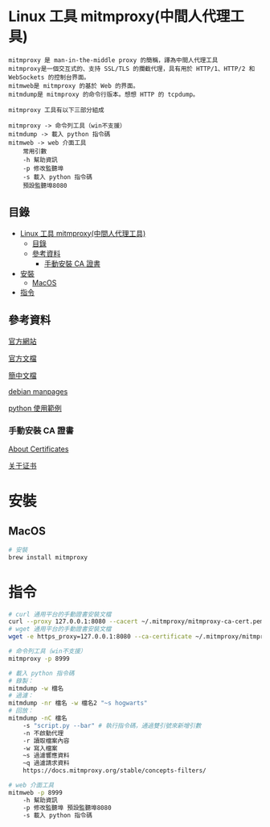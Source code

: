 # Linux 工具 mitmproxy(中間人代理工具)

```
mitmproxy 是 man-in-the-middle proxy 的簡稱，譯為中間人代理工具
mitmproxy是一個交互式的、支持 SSL/TLS 的攔截代理，具有用於 HTTP/1、HTTP/2 和 WebSockets 的控制台界面。
mitmweb是 mitmproxy 的基於 Web 的界面。
mitmdump是 mitmproxy 的命令行版本。想想 HTTP 的 tcpdump。

mitmproxy 工具有以下三部分組成

mitmproxy -> 命令列工具（win不支援）
mitmdump -> 載入 python 指令碼
mitmweb -> web 介面工具
	常用引數
	-h 幫助資訊
	-p 修改監聽埠
	-s 載入 python 指令碼
	預設監聽埠8080
```

## 目錄

- [Linux 工具 mitmproxy(中間人代理工具)](#linux-工具-mitmproxy中間人代理工具)
	- [目錄](#目錄)
	- [參考資料](#參考資料)
		- [手動安裝 CA 證書](#手動安裝-ca-證書)
- [安裝](#安裝)
	- [MacOS](#macos)
- [指令](#指令)

## 參考資料

[官方網站](https://mitmproxy.org/)

[官方文檔](https://docs.mitmproxy.org/stable/)

[簡中文檔](https://ptorch.com/docs/10/mitmproxy_introduction)

[debian manpages](https://manpages.debian.org/jessie/mitmproxy/mitmproxy.1)

[python 使用範例](https://docs.mitmproxy.org/stable/addons-examples/)

### 手動安裝 CA 證書

[About Certificates](https://docs.mitmproxy.org/stable/concepts-certificates/)

[关于证书](https://ptorch.com/docs/10/mitmproxy-concepts-certificates)

# 安裝

## MacOS

```bash
# 安裝
brew install mitmproxy
```

# 指令

```bash
# curl 通用平台的手動證書安裝文檔
curl --proxy 127.0.0.1:8080 --cacert ~/.mitmproxy/mitmproxy-ca-cert.pem https://example.com/
# wget 通用平台的手動證書安裝文檔
wget -e https_proxy=127.0.0.1:8080 --ca-certificate ~/.mitmproxy/mitmproxy-ca-cert.pem https://example.com/

# 命令列工具（win不支援）
mitmproxy -p 8999

# 載入 python 指令碼
# 錄製：
mitmdump -w 檔名
# 過濾：
mitmdump -nr 檔名 -w 檔名2 "~s hogwarts"
# 回放：
mitmdump -nC 檔名
	-s "script.py --bar" # 執行指令碼，通過雙引號來新增引數
	-n 不啟動代理
	-r 讀取檔案內容
	-w 寫入檔案
	~s 過濾響應資料
	~q 過濾請求資料
	https://docs.mitmproxy.org/stable/concepts-filters/

# web 介面工具
mitmweb -p 8999
	-h 幫助資訊
	-p 修改監聽埠 預設監聽埠8080
	-s 載入 python 指令碼
```